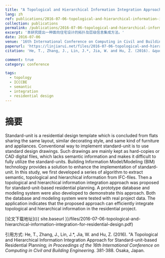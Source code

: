 ```yaml
---
title: "A Topological and Hierarchical Information Integration Approach for Standard-unit-based Residential Planning"
lang: zh
ref: publications/2016-07-06-topological-and-hierarchical-information-integration-for-residential-design
collection: publications
permalink: /publications/2016-07-06-topological-and-hierarchical-information-integration-for-residential-design
excerpt: '本研究提出一种面向住宅设计的拓扑及层级信息集成方法。'
date: 2016-07-06
venue: '16th International Conference on Computing in Civil and Building Engineering'
paperurl: 'https://linjiarui.net/files/2016-07-06-topological-and-hierarchical-information-integration-for-residential-design.pdf'
citation: 'He, T., Zhang, J., Lin, J.*, Jia, W. and Hu, Z. (2016). &quot;A Topological and Hierarchical Information Integration Approach for Standard-unit-based Residential Planning&quot; <i>in Proceedings of the 16th International Conference on Computing in Civil and Building Engineering</i>. 381-388. Osaka, Japan.'

comment: true
category: conference

tags: 
  - topology
  - ICCCBE
  - semantic
  - integration
  - residential design
---
```



摘要
====

Standard-unit is a residential design template which is concluded from flats sharing the same layout, similar decorating style, and same kind of furniture and appliances. Conventional way to implement standard-unit is to use standard design drawings. Such drawings are mainly kept as hard-copies or CAD digital files, which lacks semantic information and makes it difficult to fully utilize the standard-units. Building Information Model/Modeling (BIM) technology provides a solution to enhance the implementation of standard-unit. In this study, we first developed a series of algorithm to extract semantic, topological and hierarchical information from IFC-files. Then a topological and hierarchical information integration approach was proposed for standard-unit-based residential planning. A prototype database and modeling system were also developed to demonstrate this approach. Both the database and modeling system were tested with real project data. The application indicates that the proposed approach can efficiently integrate topological and hierarchical information in the residential project.

[论文下载地址]({{ site.baseurl }}/files/2016-07-06-topological-and-hierarchical-information-integration-for-residential-design.pdf)

引用方式: He, T., Zhang, J., Lin, J.*, Jia, W. and Hu, Z. (2016). &quot;A Topological and Hierarchical Information Integration Approach for Standard-unit-based Residential Planning; <i>in Proceedings of the 16th International Conference on Computing in Civil and Building Engineering</i>. 381-388. Osaka, Japan.